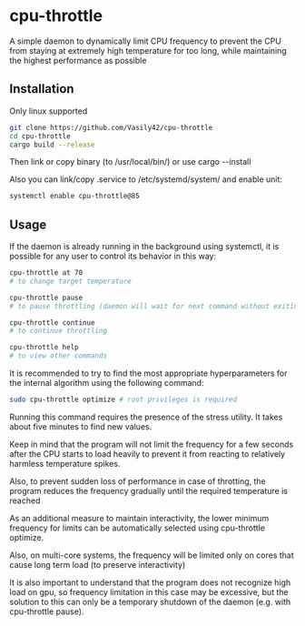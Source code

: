# cpu-throttle

A simple daemon to dynamically limit CPU frequency to prevent the CPU from staying at extremely high temperature for too long, while maintaining the highest performance as possible

## Installation

Only linux supported

```sh
git clone https://github.com/Vasily42/cpu-throttle
cd cpu-throttle
cargo build --release
```
Then link or copy binary (to /usr/local/bin/) or use cargo --install

Also you can link/copy .service to /etc/systemd/system/ and enable unit:
```sh
systemctl enable cpu-throttle@85
```

## Usage

If the daemon is already running in the background using systemctl, it is possible for any user to control its behavior in this way: 
```sh
cpu-throttle at 70
# to change target temperature

cpu-throttle pause
# to pause throttling (daemon will wait for next command without exiting)

cpu-throttle continue
# to continue throttling

cpu-throttle help
# to view other commands
```

It is recommended to try to find the most appropriate hyperparameters for the internal algorithm using the following command: 
```sh
sudo cpu-throttle optimize # root privileges is required
```
Running this command requires the presence of the stress utility. It takes about five minutes to find new values. 

Keep in mind that the program will not limit the frequency for a few seconds after the CPU starts to load heavily to prevent it from reacting to relatively harmless temperature spikes. 


Also, to prevent sudden loss of performance in case of throtting, the program reduces the frequency gradually until the required temperature is reached

As an additional measure to maintain interactivity, the lower minimum frequency for limits can be automatically selected using cpu-throttle optimize. 

Also, on multi-core systems, the frequency will be limited only on cores that cause long term load (to preserve interactivity)

It is also important to understand that the program does not recognize high load on gpu, so frequency limitation in this case may be excessive, but the solution to this can only be a temporary shutdown of the daemon (e.g. with cpu-throttle pause).




